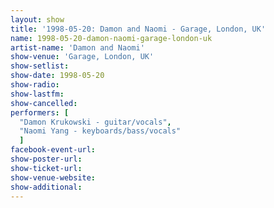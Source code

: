 ```yaml
---
layout: show
title: '1998-05-20: Damon and Naomi - Garage, London, UK'
name: 1998-05-20-damon-naomi-garage-london-uk
artist-name: 'Damon and Naomi'
show-venue: 'Garage, London, UK'
show-setlist: 
show-date: 1998-05-20
show-radio: 
show-lastfm: 
show-cancelled: 
performers: [
  "Damon Krukowski - guitar/vocals",
  "Naomi Yang - keyboards/bass/vocals"
  ]
facebook-event-url: 
show-poster-url: 
show-ticket-url: 
show-venue-website: 
show-additional: 
---
```



